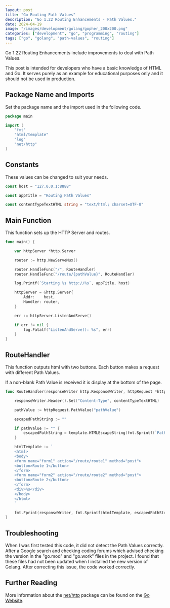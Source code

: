 ```yaml
---
layout: post
title: "Go Routing Path Values"
description: "Go 1.22 Routing Enhancements - Path Values."
date: 2024-04-19
image: "/images/development/golang/gopher_200x200.png"
categories: ["development", "go", "programming", "routing"]
tags: ["go", "golang", "path-values", "routing"]
---
```


Go 1.22 Routing Enhancements include improvements to deal with Path Values.

This post is intended for developers who have a basic knowledge of HTML and Go.
It serves purely as an example for educational purposes only and it should not
be used in production.

## Package Name and Imports

Set the package name and the import used in the following code.

```go
package main

import (
	"fmt"
	"html/template"
	"log"
	"net/http"
)
```

## Constants

These values can be changed to suit your needs.

```go
const host = "127.0.0.1:8888"

const appTitle = "Routing Path Values"

const contentTypeTextHTML string = "text/html; charset=UTF-8"
```

## Main Function

This function sets up the HTTP Server and routes.

```go
func main() {

	var httpServer *http.Server

	router := http.NewServeMux()

	router.HandleFunc("/", RouteHandler)
	router.HandleFunc("/route/{pathValue}", RouteHandler)

	log.Printf(`Starting %s http://%s`, appTitle, host)

	httpServer = &http.Server{
		Addr:    host,
		Handler: router,
	}

	err := httpServer.ListenAndServe()

	if err != nil {
		log.Fatalf("ListenAndServe(): %s", err)
	}
}
```

## RouteHandler

This function outputs html with two buttons. Each button makes a request with
different Path Values.

If a non-blank Path Value is received it is display at the bottom of the page.

```go
func RouteHandler(responseWriter http.ResponseWriter, httpRequest *http.Request) {

	responseWriter.Header().Set("Content-Type", contentTypeTextHTML)

	pathValue := httpRequest.PathValue("pathValue")

	escapedPathString := ""

	if pathValue != "" {
		escapedPathString = template.HTMLEscapeString(fmt.Sprintf(`Path Value = "%s"`, pathValue))
	}

	htmlTemplate := `
	<html>
	<body>
	<form name="form1" action="/route/route1" method="post">
	<button>Route 1</button>
	</form>
	<form name="form2" action="/route/route2" method="post">
	<button>Route 2</button>
	</form>
	<div>%s</div>
	</body>
	</html>
	`

	fmt.Fprint(responseWriter, fmt.Sprintf(htmlTemplate, escapedPathString))
}
```

## Troubleshooting

When I was first tested this code, it did not detect the Path Values correctly.
After a Google search and checking coding forums which advised checking the
version in the "go.mod" and "go.work" files in the project. I found that these
files had not been updated when I installed the new version of Golang. After
correcting this issue, the code worked correctly.

## Further Reading

More information about the [net/http](https://pkg.go.dev/net/http) package can
be found on the [Go Website](https://golang.org/).
